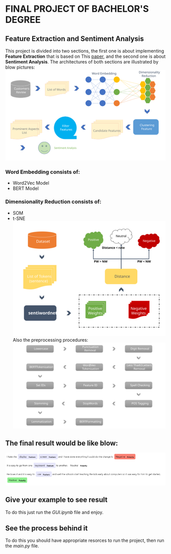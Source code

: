 
# FINAL PROJECT OF BACHELOR'S DEGREE
## Feature Extraction and Sentiment Analysis
This project is divided into two sections, the first one is about implementing **Feature Extraction** that is based on This [paper](https://www.mdpi.com/2079-9292/11/13/2042), and the second one is about **Sentiment Analysis**.
The architectures of both sections are illustrated by blow pictures:
![FE.svg](https://github.com/valiahmad/Software-Project/blob/master/FE.svg)
### Word Embedding consists of:
- Word2Vec Model
- BERT Model
### Dimensionality Reduction consists of:
- SOM
- t-SNE
![SA.svg](https://github.com/valiahmad/Software-Project/blob/master/SA.svg)
Also the preprocessing procedures:
![preprocessing.svg](https://github.com/valiahmad/Software-Project/blob/master/preprocessing.svg)
## The final result would be like blow:
![result.png](https://github.com/valiahmad/Software-Project/blob/master/result.PNG)
## Give your example to see result
To do this just run the *GUI.ipynb* file and enjoy.
## See the process behind it
To do this you should have appropriate resorces to run the project, then run the *main.py* file.
